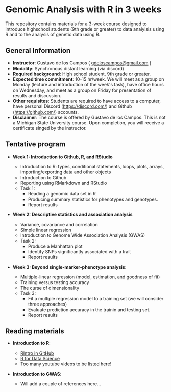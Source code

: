 # Genomic Analysis with R in 3 weeks

This repository contains materials for a 3-week course designed to introduce highschool students (9th grade or greater) to data analyisis using R and to the analysis of genetic data using R.

## General Information

   - **Instructor**: Gustavo de los Campos ( gdeloscampos@gmail.com )
   - **Modality**: Synchronous distant learning (via discord)
   - **Required background**: High school student, 9th grade or greater.
   - **Expected time commitment**: 10-15 hr/week. We will meet as a group on Monday (lecture and introduction of the week's task), have office hours on Wednesday, and meet as a group on Friday for presentation of results and discussion.
   - **Other requisites**: Students are required to have access to a computer, have personal Discord (https://discord.com/) and  Github (https://github.com/) accounts.
   - **Disclaimer**: The course is offered by Gustavo de los Campos. This is not a Michigan State University course. Upon completion, you will receive a certificate singed by the instructor.

## Tentative program

  - **Week 1: Introduction to Github, R, and RStudio**
      - Introduction to R: types, conditional statements, loops, plots, arrays, importing/exporting data and other objects
      - Introduction to Github
      - Reporting using RMarkdown and RStudio
      - Task 1:
        - Reading a genomic data set in R
        - Producing summary statistics for phenotypes and genotypes.
        - Report results
        
  - **Week 2: Descriptive statistics and association analysis**
      - Variance, covariance and correlation
      - Simple linear regression
      - Introduction to Genome Wide Association Analysis (GWAS)
      - Task 2:
        - Produce a Manhattan plot
        - Identify SNPs significantly associated with a trait
        - Report results
      
  - **Week 3: Beyond single-marker-phenotype analysis**:
      - Multiple-linear regression (model, estimation, and goodness of fit)
      - Training versus testing accuracy
      - The curse of dimensionality
      - Task 3:
        - Fit a multiple regression model to a training set (we will consider three approaches)
        - Evaluate prediction accuracy in the trainin and testing set.
        - Report results

## Reading materials
  
  - **Introduction to R**:
  
    - [RIntro in GitHub](https://github.com/gdlc/STAT_COMP/blob/master/RIntro.md)
    - [R for Data Science](https://r4ds.had.co.nz/introduction.html)
    - Too many youtube videos to be listed here!
    
  - **Introduction to GWAS**:
    - Will add a couple of references here...
    
